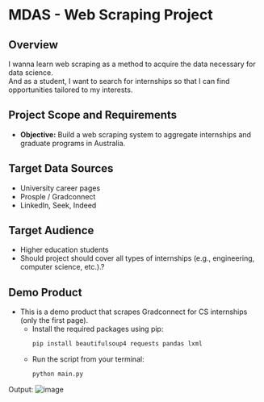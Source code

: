 # MDAS - Web Scraping Project

## Overview
I wanna learn web scraping as a method to acquire the data necessary for data science.<br>
And as a student, I want to search for internships so that I can find opportunities tailored to my interests.

## Project Scope and Requirements
- **Objective:** Build a web scraping system to aggregate internships and graduate programs in Australia.
  
## Target Data Sources
- University career pages
- Prosple / Gradconnect
- LinkedIn, Seek, Indeed

## Target Audience
- Higher education students
- Should project should cover all types of internships (e.g., engineering, computer science, etc.).?

## Demo Product
- This is a demo product that scrapes Gradconnect for CS internships (only the first page).
   - Install the required packages using pip:
     ```bash
     pip install beautifulsoup4 requests pandas lxml
     ```
   - Run the script from your terminal:
     ```bash
     python main.py
     ```
Output: 
![image](https://github.com/user-attachments/assets/48a997b7-2bae-42fb-9d0a-c377c1260217)
